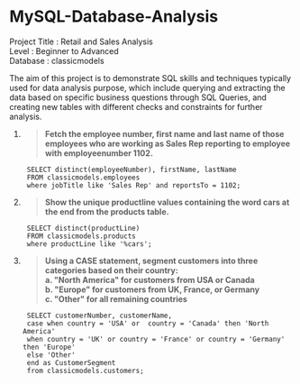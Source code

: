 # MySQL-Database-Analysis

Project Title : Retail and Sales Analysis <br />
Level : Beginner to Advanced <br />
Database : classicmodels <br />

The aim of this project is to demonstrate SQL skills and techniques typically used for data analysis purpose, which include querying and extracting the data based on specific business questions through SQL Queries, and creating new tables with different checks and constraints for further analysis.


1. >**Fetch the employee number, first name and last name of those employees who are working as Sales Rep reporting to employee with employeenumber 1102.**

        SELECT distinct(employeeNumber), firstName, lastName
        FROM classicmodels.employees
        where jobTitle like 'Sales Rep' and reportsTo = 1102;

2. >**Show the unique productline values containing the word cars at the end from the products table.**
   
        SELECT distinct(productLine)
        FROM classicmodels.products
        where productLine like '%cars';

3. >**Using a CASE statement, segment customers into three categories based on their country: <br />
      a. "North America" for customers from USA or Canada <br />
      b. "Europe" for customers from UK, France, or Germany <br />
      c. "Other" for all remaining countries**

        SELECT customerNumber, customerName,
        case when country = 'USA' or  country = 'Canada' then 'North America'
        when country = 'UK' or country = 'France' or country = 'Germany' then 'Europe'
        else 'Other'
        end as CustomerSegment
        from classicmodels.customers;
     

